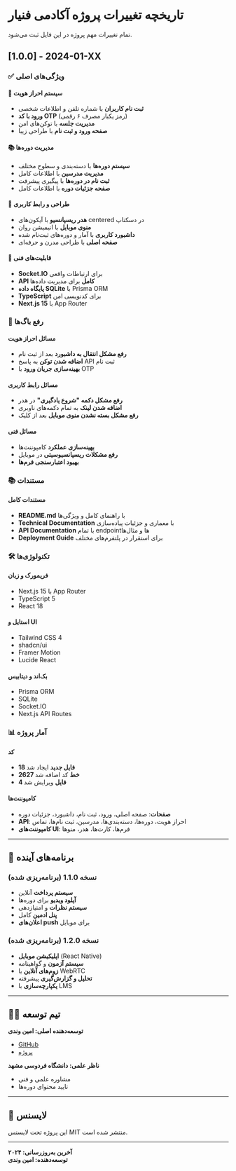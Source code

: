 # تاریخچه تغییرات پروژه آکادمی فنیار

تمام تغییرات مهم پروژه در این فایل ثبت می‌شود.

## [1.0.0] - 2024-01-XX

### ✅ ویژگی‌های اصلی

#### 🔐 سیستم احراز هویت
- **ثبت نام کاربران** با شماره تلفن و اطلاعات شخصی
- **ورود با کد OTP** (رمز یکبار مصرف ۶ رقمی)
- **مدیریت جلسه** با توکن‌های امن
- **صفحه ورود و ثبت نام** با طراحی زیبا

#### 📚 مدیریت دوره‌ها
- **سیستم دوره‌ها** با دسته‌بندی و سطوح مختلف
- **مدیریت مدرسین** با اطلاعات کامل
- **ثبت نام در دوره‌ها** با پیگیری پیشرفت
- **صفحه جزئیات دوره** با اطلاعات کامل

#### 🎨 طراحی و رابط کاربری
- **هدر ریسپانسیو** با آیکون‌های centered در دسکتاپ
- **منوی موبایل** با انیمیشن روان
- **داشبورد کاربری** با آمار و دوره‌های ثبت‌نام شده
- **صفحه اصلی** با طراحی مدرن و حرفه‌ای

#### 🚡 قابلیت‌های فنی
- **Socket.IO** برای ارتباطات واقعی
- **API کامل** برای مدیریت داده‌ها
- **پایگاه داده SQLite** با Prisma ORM
- **TypeScript** برای کدنویسی امن
- **Next.js 15** با App Router

### 🐛 رفع باگ‌ها

#### مسائل احراز هویت
- **رفع مشکل انتقال به داشبورد** بعد از ثبت نام
- **اضافه شدن توکن** به پاسخ API ثبت نام
- **بهینه‌سازی جریان ورود** با OTP

#### مسائل رابط کاربری
- **رفع مشکل دکمه "شروع یادگیری"** در هدر
- **اضافه شدن لینک** به تمام دکمه‌های ناوبری
- **رفع مشکل بسته نشدن منوی موبایل** بعد از کلیک

#### مسائل فنی
- **بهینه‌سازی عملکرد** کامپوننت‌ها
- **رفع مشکلات ریسپانسیوسیتی** در موبایل
- **بهبود اعتبارسنجی فرم‌ها**

### 📚 مستندات

#### مستندات کامل
- **README.md** با راهنمای کامل و ویژگی‌ها
- **Technical Documentation** با معماری و جزئیات پیاده‌سازی
- **API Documentation** با تمام endpointها و مثال‌ها
- **Deployment Guide** برای استقرار در پلتفرم‌های مختلف

### 🛠️ تکنولوژی‌ها

#### فریمورک و زبان
- Next.js 15 با App Router
- TypeScript 5
- React 18

#### استایل و UI
- Tailwind CSS 4
- shadcn/ui
- Framer Motion
- Lucide React

#### بک‌اند و دیتابیس
- Prisma ORM
- SQLite
- Socket.IO
- Next.js API Routes

### 📊 آمار پروژه

#### کد
- **18 فایل جدید** ایجاد شد
- **2627 خط** کد اضافه شد
- **4 فایل** ویرایش شد

#### کامپوننت‌ها
- **صفحات**: صفحه اصلی، ورود، ثبت نام، داشبورد، جزئیات دوره
- **API**: احراز هویت، دوره‌ها، دسته‌بندی‌ها، مدرسین، ثبت نام‌ها، تماس
- **کامپوننت‌های UI**: فرم‌ها، کارت‌ها، هدر، منوها

---

## 🎯 برنامه‌های آینده

### نسخه 1.1.0 (برنامه‌ریزی شده)
- **سیستم پرداخت** آنلاین
- **آپلود ویدیو** برای دوره‌ها
- **سیستم نظرات** و امتیازدهی
- **پنل ادمین** کامل
- **اعلان‌های push** برای موبایل

### نسخه 1.2.0 (برنامه‌ریزی شده)
- **اپلیکیشن موبایل** (React Native)
- **سیستم آزمون** و گواهینامه
- **زوم‌های آنلاین** با WebRTC
- **تحلیل و گزارش‌گیری** پیشرفته
- **یکپارچه‌سازی** با LMS

---

## 👨‍💻 تیم توسعه

**توسعه‌دهنده اصلی: امین وندی**
- [GitHub](https://github.com/aminnwindyy)
- [پروژه](https://github.com/aminnwindyy/fanyar-academy)

**ناظر علمی: دانشگاه فردوسی مشهد**
- مشاوره علمی و فنی
- تایید محتوای دوره‌ها

---

## 📄 لایسنس

این پروژه تحت لایسنس MIT منتشر شده است.

---

**آخرین به‌روزرسانی: ۲۰۲۴**  
**توسعه‌دهنده: امین وندی**